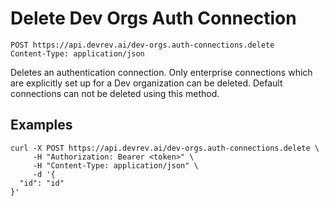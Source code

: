 # Delete Dev Orgs Auth Connection

```http
POST https://api.devrev.ai/dev-orgs.auth-connections.delete
Content-Type: application/json
```

Deletes an authentication connection. Only enterprise connections which
are explicitly set up for a Dev organization can be deleted. Default
connections can not be deleted using this method.




## Examples

```shell
curl -X POST https://api.devrev.ai/dev-orgs.auth-connections.delete \
     -H "Authorization: Bearer <token>" \
     -H "Content-Type: application/json" \
     -d '{
  "id": "id"
}'
```